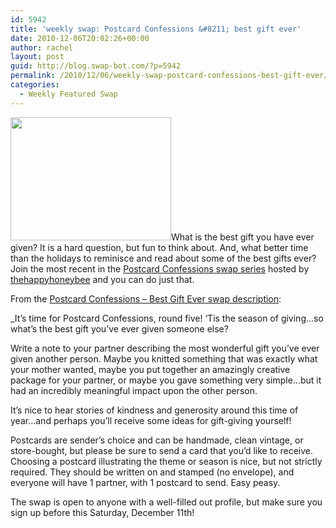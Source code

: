 ```yaml
---
id: 5942
title: 'weekly swap: Postcard Confessions &#8211; best gift ever'
date: 2010-12-06T20:02:26+00:00
author: rachel
layout: post
guid: http://blog.swap-bot.com/?p=5942
permalink: /2010/12/06/weekly-swap-postcard-confessions-best-gift-ever/
categories:
  - Weekly Featured Swap
---
```

[<img src="http://blog.swap-bot.com/wp-content/uploads/2010/12/postcardconfessions.gif" alt="" title="postcardconfessions" width="257" height="197" class="alignleft size-full wp-image-5943" />](http://www.swap-bot.com/swap/show/78556)What is the best gift you have ever given? It is a hard question, but fun to think about. And, what better time than the holidays to reminisce and read about some of the best gifts ever? Join the most recent in the [Postcard Confessions swap series](http://www.swap-bot.com/swap/show/78556) hosted by [thehappyhoneybee](http://www.swap-bot.com/user:thehappyhoneybee) and you can do just that. 

From the [Postcard Confessions &#8211; Best Gift Ever swap description](http://www.swap-bot.com/swap/show/78556):

_It&#8217;s time for Postcard Confessions, round five! &#8216;Tis the season of giving&#8230;so what&#8217;s the best gift you&#8217;ve ever given someone else?</p> 

Write a note to your partner describing the most wonderful gift you&#8217;ve ever given another person. Maybe you knitted something that was exactly what your mother wanted, maybe you put together an amazingly creative package for your partner, or maybe you gave something very simple&#8230;but it had an incredibly meaningful impact upon the other person.

It&#8217;s nice to hear stories of kindness and generosity around this time of year&#8230;and perhaps you&#8217;ll receive some ideas for gift-giving yourself!

Postcards are sender&#8217;s choice and can be handmade, clean vintage, or store-bought, but please be sure to send a card that you&#8217;d like to receive. Choosing a postcard illustrating the theme or season is nice, but not strictly required. They should be written on and stamped (no envelope), and everyone will have 1 partner, with 1 postcard to send. Easy peasy.</i>

The swap is open to anyone with a well-filled out profile, but make sure you sign up before this Saturday, December 11th!